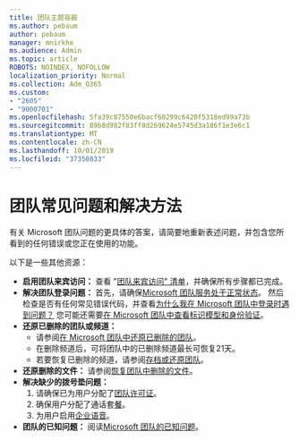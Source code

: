```yaml
---
title: 团队主题容器
ms.author: pebaum
author: pebaum
manager: mnirkhe
ms.audience: Admin
ms.topic: article
ROBOTS: NOINDEX, NOFOLLOW
localization_priority: Normal
ms.collection: Adm_O365
ms.custom:
- "2605"
- "9000701"
ms.openlocfilehash: 5fa39c87550e6bacf60299c6420f5318ed99a73b
ms.sourcegitcommit: 89b8d982f83ff8d269624e5745d3a186f1e3e6c1
ms.translationtype: MT
ms.contentlocale: zh-CN
ms.lasthandoff: 10/01/2019
ms.locfileid: "37350833"
---
```

#   <a name="teams-common-issues-and-resolutions"></a>团队常见问题和解决方法

有关 Microsoft 团队问题的更具体的答案，请简要地重新表述问题，并包含您所看到的任何错误或您正在使用的功能。

以下是一些其他资源：

- **启用团队来宾访问：** 查看 "[团队来宾访问" 清单](https://docs.microsoft.com/microsoftteams/guest-access-checklist)，并确保所有步骤都已完成。
- **解决团队登录问题：** 首先，请确保[Microsoft 团队服务处于正常状态](https://admin.microsoft.com/Adminportal/Home?source=applauncher#/servicehealth)。 然后检查是否有任何常见错误代码，并查看[为什么我在 Microsoft 团队中登录时遇到问题？](https://support.office.com/article/a02f683b-61a3-4008-9447-ee60c5593b0f)  您可能还需要[在 Microsoft 团队中查看标识模型和身份验证](https://docs.microsoft.com/MicrosoftTeams/identify-models-authentication)。
- **还原已删除的团队或频道：** 
    - 请参阅[在 Microsoft 团队中还原已删除的团队](https://blogs.technet.microsoft.com/skypehybridguy/2017/07/23/restoring-a-deleted-team-in-microsoft-teams/)。
    - 在删除频道后，可将团队中的已删除频道最长可恢复21天。 
    - 若要恢复已删除的频道，请参阅[存档或还原团队](https://support.office.com/article/archive-or-restore-a-team-dc161cfd-b328-440f-974b-5da5bd98b5a7)。
- **还原删除的文件：** 请参阅[恢复团队中删除的文件](https://support.office.com/article/recover-deleted-files-in-teams-a591d771-89a6-49e2-ab7e-271936fe3c4e)。
- **解决缺少的拨号垫问题：**  
    1. 请确保已为用户分配了[团队许可证](https://docs.microsoft.com/MicrosoftTeams/assign-teams-licenses)。
    2. 确保用户分配了通话套[餐](https://docs.microsoft.com/MicrosoftTeams/calling-plan-landing-page)。
    3. 为用户启用[企业语音](https://docs.microsoft.com/en-us/skypeforbusiness/skype-for-business-hybrid-solutions/plan-your-phone-system-cloud-pbx-solution/enable-users-for-enterprise-voice-online-and-phone-system-voicemail#to-enable-your-users-for-phone-system-in-office-365-voice-and-voicemail)。
- **团队的已知问题：** 阅读[Microsoft 团队的已知问题](https://docs.microsoft.com/microsoftteams/known-issues)。